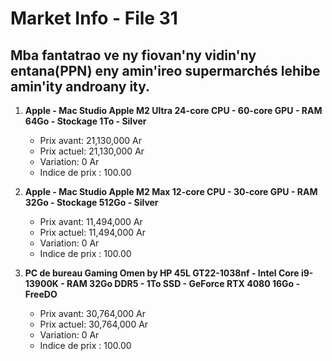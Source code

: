 # Market Info - File 31

## Mba fantatrao ve ny fiovan'ny vidin'ny entana(PPN) eny amin'ireo supermarchés lehibe amin'ity androany ity.

1. **Apple - Mac Studio Apple M2 Ultra 24-core CPU - 60-core GPU - RAM 64Go - Stockage 1To - Silver**
   - Prix avant: 21,130,000 Ar
   - Prix actuel: 21,130,000 Ar
   - Variation: 0 Ar
   - Indice de prix : 100.00

2. **Apple - Mac Studio Apple M2 Max 12-core CPU - 30-core GPU - RAM 32Go - Stockage 512Go - Silver**
   - Prix avant: 11,494,000 Ar
   - Prix actuel: 11,494,000 Ar
   - Variation: 0 Ar
   - Indice de prix : 100.00

3. **PC de bureau Gaming Omen by HP 45L GT22-1038nf - Intel Core i9-13900K - RAM 32Go DDR5 - 1To SSD - GeForce RTX 4080 16Go - FreeDO**
   - Prix avant: 30,764,000 Ar
   - Prix actuel: 30,764,000 Ar
   - Variation: 0 Ar
   - Indice de prix : 100.00

